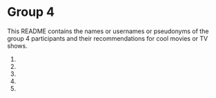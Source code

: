 # Group 4

This README contains the names or usernames or pseudonyms of the group 4 participants and their recommendations for cool movies or TV shows.

1.  
2.  
3.  
4.  
5.  
 

